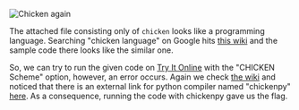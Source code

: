 
![Chicken again](https://github.com/Hed6eH0g/ctf/new/main/2023/byuctf/rev/chicken_again/figs/chicken_again.png)

The attached file consisting only of `chicken` looks like a programming language.
Searching "chicken language" on Google hits [this wiki](https://esolangs.org/wiki/Chicken) and the sample code there looks like the similar one.

So, we can try to run the given code on [Try It Online](https://tio.run/#) with the "CHICKEN Scheme" option, however, an error occurs.
Again we check [the wiki](https://esolangs.org/wiki/Chicken) and noticed that there is an external link for python compiler named "chickenpy" [here](https://github.com/kosayoda/chickenpy).
As a consequence, running the code with chickenpy gave us the flag.
